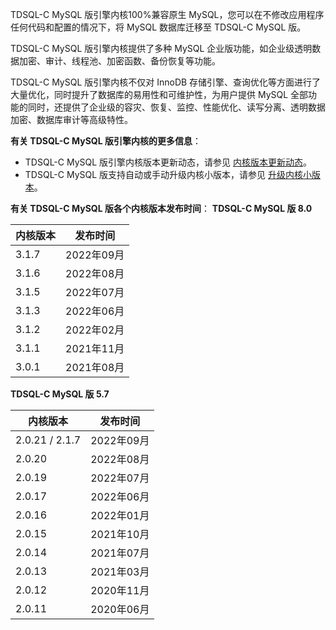 TDSQL-C MySQL 版引擎内核100%兼容原生 MySQL，您可以在不修改应用程序任何代码和配置的情况下，将 MySQL 数据库迁移至 TDSQL-C MySQL 版。

TDSQL-C MySQL 版引擎内核提供了多种 MySQL 企业版功能，如企业级透明数据加密、审计、线程池、加密函数、备份恢复等功能。

TDSQL-C MySQL 版引擎内核不仅对 InnoDB 存储引擎、查询优化等方面进行了大量优化，同时提升了数据库的易用性和可维护性，为用户提供 MySQL 全部功能的同时，还提供了企业级的容灾、恢复、监控、性能优化、读写分离、透明数据加密、数据库审计等高级特性。

**有关 TDSQL-C MySQL 版引擎内核的更多信息**：
- TDSQL-C MySQL 版引擎内核版本更新动态，请参见 [内核版本更新动态](https://cloud.tencent.com/document/product/1003/61515)。
- TDSQL-C MySQL 版支持自动或手动升级内核小版本，请参见 [升级内核小版本](https://cloud.tencent.com/document/product/1003/61541)。

**有关 TDSQL-C MySQL 版各个内核版本发布时间**：
**TDSQL-C MySQL 版 8.0**

| 内核版本 | 发布时间 | 
|---------|---------|
| 3.1.7 | 2022年09月 |
| 3.1.6 | 2022年08月 |
| 3.1.5 | 2022年07月 |
| 3.1.3 | 2022年06月 |
| 3.1.2 | 2022年02月 |
| 3.1.1 | 2021年11月 |
| 3.0.1 | 2021年08月 |

**TDSQL-C MySQL 版 5.7**

| 内核版本 | 发布时间 | 
|---------|---------|
| 2.0.21 / 2.1.7  | 2022年09月 |
| 2.0.20 | 2022年08月 |
| 2.0.19 | 2022年07月 |
| 2.0.17 | 2022年06月 |
| 2.0.16 | 2022年01月 |
| 2.0.15 | 2021年10月 |
| 2.0.14 | 2021年07月 |
| 2.0.13 | 2021年03月 |
| 2.0.12 | 2020年11月 |
| 2.0.11 | 2020年06月 |
